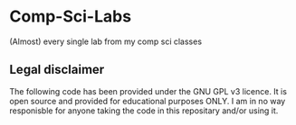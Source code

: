 # Comp-Sci-Labs
(Almost) every single lab from my comp sci classes

## Legal disclaimer
The following code has been provided under the GNU GPL v3 licence. It is open source and provided for educational purposes ONLY. I am in no way responisble for anyone taking the code in this repositary and/or using it.

